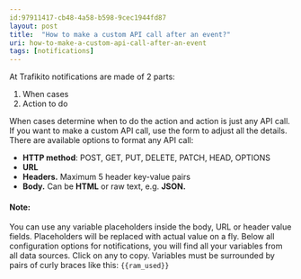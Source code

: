 ```yaml
---
id:97911417-cb48-4a58-b598-9cec1944fd87
layout: post
title:  "How to make a custom API call after an event?"
uri: how-to-make-a-custom-api-call-after-an-event
tags: [notifications]
---
```


At Trafikito notifications are made of 2 parts:

1.  When cases
2.  Action to do

<!-- more -->

When cases determine when to do the action and action is just any API call. If you want to make a custom API call, use the form to adjust all the details. There are available options to format any API call:

*   **HTTP method**: POST, GET, PUT, DELETE, PATCH, HEAD, OPTIONS
*   **URL**
*   **Headers.** Maximum 5 header key-value pairs
*   **Body.** Can be **HTML** or raw text, e.g. **JSON.**

#### Note:

You can use any variable placeholders inside the body, URL or header value 
fields. Placeholders will be replaced with actual value on a fly. Below 
all configuration options for notifications, you will find all your variables
from all data sources. Click on any to copy. Variables must be surrounded by
pairs of curly braces like this: `{{ram_used}}`